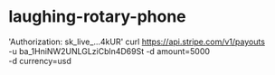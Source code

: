 # laughing-rotary-phone
 'Authorization: sk_live_...4kUR'
curl https://api.stripe.com/v1/payouts \
  -u ba_1HniNW2UNLGLziCbln4D69St
  -d amount=5000 \
  -d currency=usd
  
